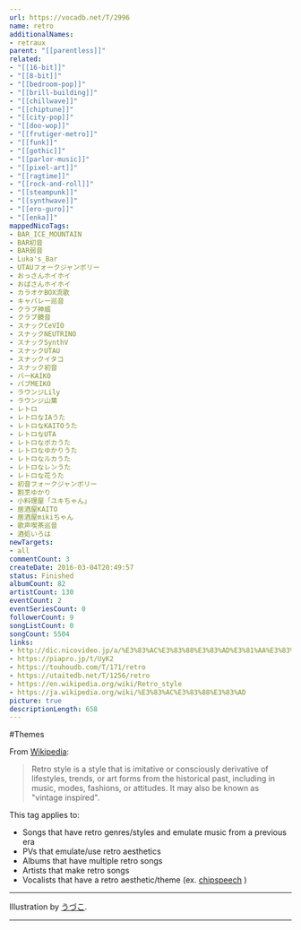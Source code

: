 ```yaml
---
url: https://vocadb.net/T/2996
name: retro
additionalNames: 
- retraux
parent: "[[parentless]]"
related:
- "[[16-bit]]"
- "[[8-bit]]"
- "[[bedroom-pop]]"
- "[[brill-building]]"
- "[[chillwave]]"
- "[[chiptune]]"
- "[[city-pop]]"
- "[[doo-wop]]"
- "[[frutiger-metro]]"
- "[[funk]]"
- "[[gothic]]"
- "[[parlor-music]]"
- "[[pixel-art]]"
- "[[ragtime]]"
- "[[rock-and-roll]]"
- "[[steampunk]]"
- "[[synthwave]]"
- "[[ero-guro]]"
- "[[enka]]"
mappedNicoTags:
- BAR_ICE_MOUNTAIN
- BAR初音
- BAR弱音
- Luka's_Bar
- UTAUフォークジャンボリー
- おっさんホイホイ
- おばさんホイホイ
- カラオケBOX流歌
- キャバレー巡音
- クラブ神威
- クラブ鏡音
- スナックCeVIO
- スナックNEUTRINO
- スナックSynthV
- スナックUTAU
- スナックイタコ
- スナック初音
- バーKAIKO
- パブMEIKO
- ラウンジLily
- ラウンジ山葉
- レトロ
- レトロなIAうた
- レトロなKAITOうた
- レトロなUTA
- レトロなボカうた
- レトロなゆかりうた
- レトロなルカうた
- レトロなレンうた
- レトロな花うた
- 初音フォークジャンボリー
- 割烹ゆかり
- 小料理屋「ユキちゃん」
- 居酒屋KAITO
- 居酒屋mikiちゃん
- 歌声喫茶巡音
- 酒処いろは
newTargets:
- all
commentCount: 3
createDate: 2016-03-04T20:49:57
status: Finished
albumCount: 82
artistCount: 130
eventCount: 2
eventSeriesCount: 0
followerCount: 9
songListCount: 0
songCount: 5504
links: 
- http://dic.nicovideo.jp/a/%E3%83%AC%E3%83%88%E3%83%AD%E3%81%AA%E3%83%9C%E3%82%AB%E3%81%86%E3%81%9F
- https://piapro.jp/t/UyK2
- https://touhoudb.com/T/171/retro
- https://utaitedb.net/T/1256/retro
- https://en.wikipedia.org/wiki/Retro_style
- https://ja.wikipedia.org/wiki/%E3%83%AC%E3%83%88%E3%83%AD
picture: true
descriptionLength: 658
---
```


#Themes

From [Wikipedia](https://en.wikipedia.org/wiki/Retro_style):
>Retro style is a style that is imitative or consciously derivative of lifestyles, trends, or art forms from the historical past, including in music, modes, fashions, or attitudes. It may also be known as "vintage inspired".

This tag applies to:

* Songs that have retro genres/styles and emulate music from a previous era 
* PVs that emulate/use retro aesthetics
* Albums that have multiple retro songs
* Artists that make retro songs
* Vocalists that have a retro aesthetic/theme (ex. [chipspeech](https://vocadb.net/T/3077/chipspeech) )

---
Illustration by [うづこ](https://vocadb.net/Ar/69403).

---

